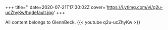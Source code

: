 +++
title=''
date=2020-07-21T17:30:02Z
cover='https://i.ytimg.com/vi/q2u-ucZhyKw/hqdefault.jpg'
+++

All content belongs to GlennBeck.
{{< youtube q2u-ucZhyKw >}}
